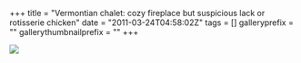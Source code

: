 +++
title = "Vermontian chalet: cozy fireplace but suspicious lack or rotisserie chicken"
date = "2011-03-24T04:58:02Z"
tags = []
galleryprefix = ""
gallerythumbnailprefix = ""
+++

![](/img/image.jpg)


